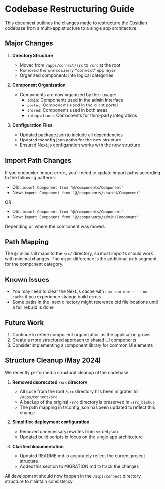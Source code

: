 # Codebase Restructuring Guide

This document outlines the changes made to restructure the Obsidian codebase from a multi-app structure to a single app architecture.

## Major Changes

1. **Directory Structure**
   - Moved from `/apps/connect/src` to `/src` at the root
   - Removed the unnecessary "connect" app layer
   - Organized components into logical categories

2. **Component Organization**
   - Components are now organized by their usage:
     - `admin`: Components used in the admin interface
     - `portal`: Components used in the client portal
     - `shared`: Components used in both areas
     - `integrations`: Components for third-party integrations

3. **Configuration Files**
   - Updated package.json to include all dependencies
   - Updated tsconfig.json paths for the new structure
   - Ensured Next.js configuration works with the new structure

## Import Path Changes

If you encounter import errors, you'll need to update import paths according to the following patterns:

- Old: `import Component from '@/components/Component'`
- New: `import Component from '@/components/shared/Component'`

OR

- Old: `import Component from '@/components/Component'`
- New: `import Component from '@/components/admin/Component'`

Depending on where the component was moved.

## Path Mapping

The `@/` alias still maps to the `src/` directory, so most imports should work with minimal changes. The major difference is the additional path segment for the component category.

## Known Issues

- You may need to clear the Next.js cache with `npm run dev -- --no-cache` if you experience strange build errors
- Some paths in the .next directory might reference old file locations until a full rebuild is done

## Future Work

1. Continue to refine component organization as the application grows
2. Create a more structured approach to shared UI components
3. Consider implementing a component library for common UI elements 

## Structure Cleanup (May 2024)

We recently performed a structural cleanup of the codebase:

1. **Removed deprecated `/src` directory**
   - All code from the root `/src` directory has been migrated to `/apps/connect/src`
   - A backup of the original `/src` directory is preserved in `/src_backup`
   - The path mapping in tsconfig.json has been updated to reflect this change

2. **Simplified deployment configuration**
   - Removed unnecessary rewrites from vercel.json
   - Updated build scripts to focus on the single app architecture

3. **Clarified documentation**
   - Updated README.md to accurately reflect the current project structure
   - Added this section to MIGRATION.md to track the changes

All development should now happen in the `/apps/connect` directory structure to maintain consistency 